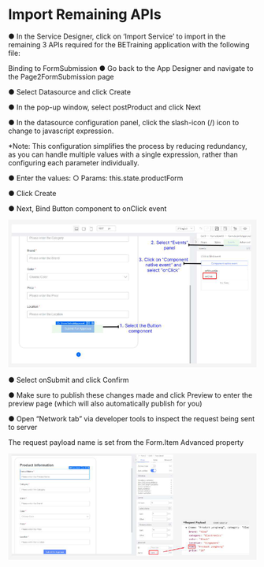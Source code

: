 # Import Remaining APIs

● In the Service Designer, click on ‘Import Service’ to import in the remaining 3 APIs 	required for the BETraining application with the following file:











Binding to FormSubmission 
	● Go back to the App Designer and navigate to the Page2FormSubmission page

● Select Datasource and click Create





● In the pop-up window, select postProduct and click Next

● In the datasource configuration panel, click the slash-icon (/) icon to change to 	javascript expression.

*Note: This configuration simplifies the process by reducing redundancy, as you can handle multiple values with a single expression, rather than configuring each parameter individually.





● Enter the values: 
	○ Params: this.state.productForm

● Click Create

● Next, Bind Button component to onClick event







![Image Description](./images/image_66.png)

● Select onSubmit and click Confirm

● Make sure to publish these changes made and click Preview to enter the preview page 	(which will also automatically publish for you)

● Open “Network tab” via developer tools to inspect the request being sent to server





The request payload name is set from the Form.Item Advanced property



![Image Description](./images/image_67.png)

